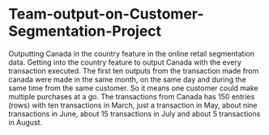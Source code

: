 # Team-output-on-Customer-Segmentation-Project
Outputting Canada in the country feature in the online retail segmentation data.
Getting into the country feature to output Canada with the every transaction executed.
The first ten outputs from the transaction made from canada were made in the same month, on the same day and during the same time from the same customer. So it means one customer could make multiple purchases at a go.
The transactions from Canada has 150 entries (rows) with ten transactions in March, just a transaction in May, about nine transactions in June, about 15 transactions in July and about 5 transactions in August.
